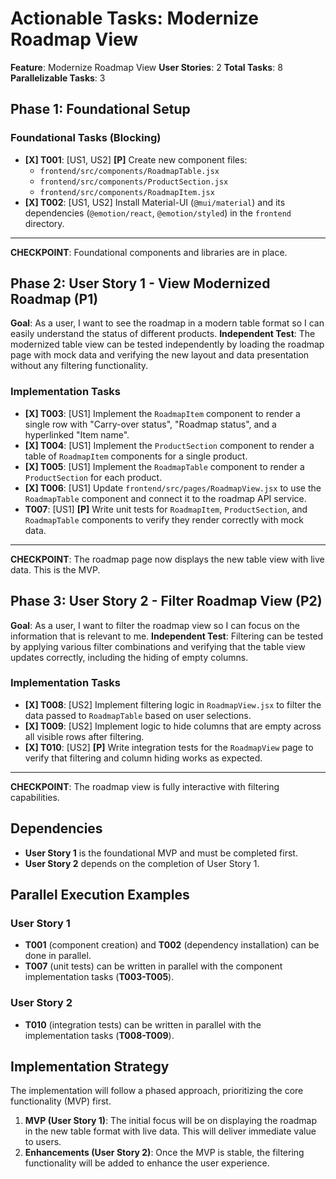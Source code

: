 # Actionable Tasks: Modernize Roadmap View

**Feature**: Modernize Roadmap View
**User Stories**: 2
**Total Tasks**: 8
**Parallelizable Tasks**: 3

## Phase 1: Foundational Setup

### Foundational Tasks (Blocking)

*   **[X] T001**: [US1, US2] **[P]** Create new component files:
    *   `frontend/src/components/RoadmapTable.jsx`
    *   `frontend/src/components/ProductSection.jsx`
    *   `frontend/src/components/RoadmapItem.jsx`
*   **[X] T002**: [US1, US2] Install Material-UI (`@mui/material`) and its dependencies (`@emotion/react`, `@emotion/styled`) in the `frontend` directory.

---
**CHECKPOINT**: Foundational components and libraries are in place.

## Phase 2: User Story 1 - View Modernized Roadmap (P1)

**Goal**: As a user, I want to see the roadmap in a modern table format so I can easily understand the status of different products.
**Independent Test**: The modernized table view can be tested independently by loading the roadmap page with mock data and verifying the new layout and data presentation without any filtering functionality.

### Implementation Tasks

*   **[X] T003**: [US1] Implement the `RoadmapItem` component to render a single row with "Carry-over status", "Roadmap status", and a hyperlinked "Item name".
*   **[X] T004**: [US1] Implement the `ProductSection` component to render a table of `RoadmapItem` components for a single product.
*   **[X] T005**: [US1] Implement the `RoadmapTable` component to render a `ProductSection` for each product.
*   **[X] T006**: [US1] Update `frontend/src/pages/RoadmapView.jsx` to use the `RoadmapTable` component and connect it to the roadmap API service.
*   **T007**: [US1] **[P]** Write unit tests for `RoadmapItem`, `ProductSection`, and `RoadmapTable` components to verify they render correctly with mock data.

---
**CHECKPOINT**: The roadmap page now displays the new table view with live data. This is the MVP.

## Phase 3: User Story 2 - Filter Roadmap View (P2)

**Goal**: As a user, I want to filter the roadmap view so I can focus on the information that is relevant to me.
**Independent Test**: Filtering can be tested by applying various filter combinations and verifying that the table view updates correctly, including the hiding of empty columns.

### Implementation Tasks

*   **[X] T008**: [US2] Implement filtering logic in `RoadmapView.jsx` to filter the data passed to `RoadmapTable` based on user selections.
*   **[X] T009**: [US2] Implement logic to hide columns that are empty across all visible rows after filtering.
*   **[X] T010**: [US2] **[P]** Write integration tests for the `RoadmapView` page to verify that filtering and column hiding works as expected.

---
**CHECKPOINT**: The roadmap view is fully interactive with filtering capabilities.

## Dependencies

*   **User Story 1** is the foundational MVP and must be completed first.
*   **User Story 2** depends on the completion of User Story 1.

## Parallel Execution Examples

### User Story 1

*   **T001** (component creation) and **T002** (dependency installation) can be done in parallel.
*   **T007** (unit tests) can be written in parallel with the component implementation tasks (**T003-T005**).

### User Story 2

*   **T010** (integration tests) can be written in parallel with the implementation tasks (**T008-T009**).

## Implementation Strategy

The implementation will follow a phased approach, prioritizing the core functionality (MVP) first.

1.  **MVP (User Story 1)**: The initial focus will be on displaying the roadmap in the new table format with live data. This will deliver immediate value to users.
2.  **Enhancements (User Story 2)**: Once the MVP is stable, the filtering functionality will be added to enhance the user experience.
